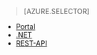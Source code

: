 > [AZURE.SELECTOR]
- [Portal](../articles/media-services/media-services-portal-upload-files.md)
- [.NET](../articles/media-services/media-services-dotnet-upload-files.md)
- [REST-API](../articles/media-services/media-services-rest-upload-files.md)

<!---HONumber=AcomDC_0921_2016-->